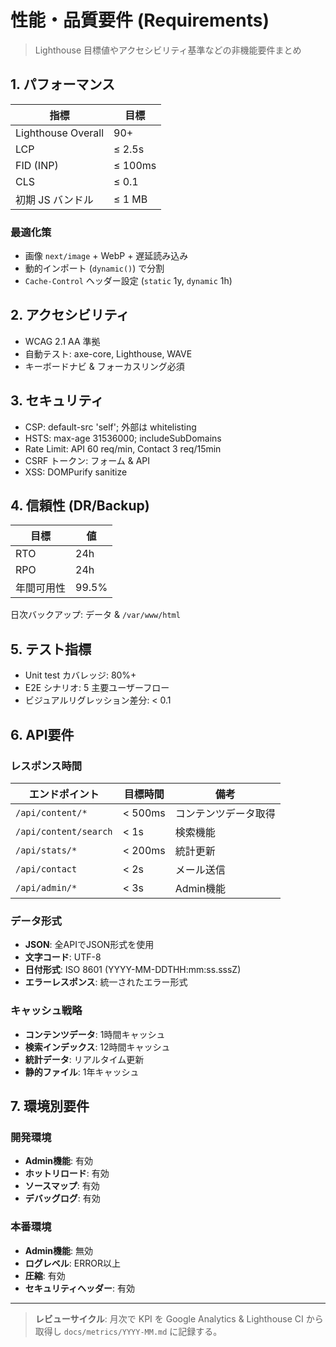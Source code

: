 # 性能・品質要件 (Requirements)

> Lighthouse 目標値やアクセシビリティ基準などの非機能要件まとめ

## 1. パフォーマンス

| 指標               | 目標    |
| ------------------ | ------- |
| Lighthouse Overall | 90+     |
| LCP                | ≤ 2.5s  |
| FID (INP)          | ≤ 100ms |
| CLS                | ≤ 0.1   |
| 初期 JS バンドル   | ≤ 1 MB  |

### 最適化策

- 画像 `next/image` + WebP + 遅延読み込み
- 動的インポート (`dynamic()`) で分割
- `Cache-Control` ヘッダー設定 (`static` 1y, `dynamic` 1h)

## 2. アクセシビリティ

- WCAG 2.1 AA 準拠
- 自動テスト: axe-core, Lighthouse, WAVE
- キーボードナビ & フォーカスリング必須

## 3. セキュリティ

- CSP: default-src 'self'; 外部は whitelisting
- HSTS: max-age 31536000; includeSubDomains
- Rate Limit: API 60 req/min, Contact 3 req/15min
- CSRF トークン: フォーム & API
- XSS: DOMPurify sanitize

## 4. 信頼性 (DR/Backup)

| 目標       | 値    |
| ---------- | ----- |
| RTO        | 24h   |
| RPO        | 24h   |
| 年間可用性 | 99.5% |

日次バックアップ: データ & `/var/www/html`

## 5. テスト指標

- Unit test カバレッジ: 80%+
- E2E シナリオ: 5 主要ユーザーフロー
- ビジュアルリグレッション差分: < 0.1

## 6. API要件

### レスポンス時間

| エンドポイント        | 目標時間 | 備考                 |
| --------------------- | -------- | -------------------- |
| `/api/content/*`      | < 500ms  | コンテンツデータ取得 |
| `/api/content/search` | < 1s     | 検索機能             |
| `/api/stats/*`        | < 200ms  | 統計更新             |
| `/api/contact`        | < 2s     | メール送信           |
| `/api/admin/*`        | < 3s     | Admin機能            |

### データ形式

- **JSON**: 全APIでJSON形式を使用
- **文字コード**: UTF-8
- **日付形式**: ISO 8601 (YYYY-MM-DDTHH:mm:ss.sssZ)
- **エラーレスポンス**: 統一されたエラー形式

### キャッシュ戦略

- **コンテンツデータ**: 1時間キャッシュ
- **検索インデックス**: 12時間キャッシュ
- **統計データ**: リアルタイム更新
- **静的ファイル**: 1年キャッシュ

## 7. 環境別要件

### 開発環境

- **Admin機能**: 有効
- **ホットリロード**: 有効
- **ソースマップ**: 有効
- **デバッグログ**: 有効

### 本番環境

- **Admin機能**: 無効
- **ログレベル**: ERROR以上
- **圧縮**: 有効
- **セキュリティヘッダー**: 有効

---

> **レビューサイクル**: 月次で KPI を Google Analytics & Lighthouse CI から取得し `docs/metrics/YYYY-MM.md` に記録する。
